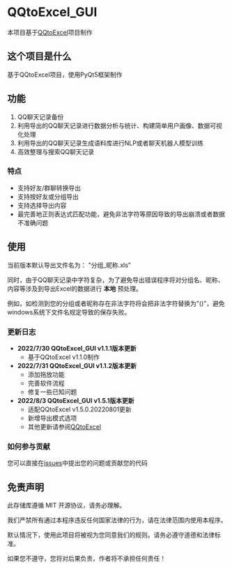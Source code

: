 # QQtoExcel_GUI
本项目基于[QQtoExcel](https://github.com/aoguai/QQtoExcel)项目制作
##  这个项目是什么
基于QQtoExcel项目，使用PyQt5框架制作

## 功能
1. QQ聊天记录备份
2. 利用导出的QQ聊天记录进行数据分析与统计、构建简单用户画像、数据可视化处理
3. 利用导出的QQ聊天记录生成语料库进行NLP或者聊天机器人模型训练
4. 高效整理与搜索QQ聊天记录

### 特点
- 支持好友/群聊转换导出
- 支持按好友或分组导出
- 支持选择导出内容
- 最完善地正则表达式匹配功能，避免非法字符等原因导致的导出崩溃或者数据不准确问题

## 使用
当前版本默认导出文件名为：
"分组_昵称.xls"

同时，由于QQ聊天记录中字符复杂，为了避免导出错误程序将对分组名、昵称、内容等涉及到导出Excel的数据进行 **本地** 预处理。

例如，如检测到您的分组或者昵称存在非法字符将会把非法字符替换为"()"，避免windows系统下文件名规定导致的保存失败。



### 更新日志

- **2022/7/30 QQtoExcel_GUI v1.1.1版本更新**
  - 基于QQtoExcel v1.1.0制作
- **2022/7/31 QQtoExcel_GUI v1.1.2版本更新**
  - 添加拖放功能
  - 完善软件流程
  - 修复一些已知问题
- **2022/8/3 QQtoExcel_GUI v1.5.1版本更新**
  - 适配QQtoExcel v1.5.0.20220801更新
  - 新增导出模式选项
  - 其他更新请参阅[QQtoExcel](https://github.com/aoguai/QQtoExcel)

### 如何参与贡献
您可以直接在[issues](https://github.com/abyss-zues/QQtoExcel_GUI/issues)中提出您的问题或贡献您的代码

## 免责声明
此存储库遵循 MIT 开源协议，请务必理解。

我们严禁所有通过本程序违反任何国家法律的行为，请在法律范围内使用本程序。

默认情况下，使用此项目将被视为您同意我们的规则。请务必遵守道德和法律标准。

如果您不遵守，您将对后果负责，作者将不承担任何责任！
